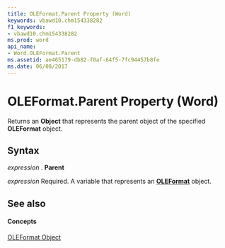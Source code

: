```yaml
---
title: OLEFormat.Parent Property (Word)
keywords: vbawd10.chm154338282
f1_keywords:
- vbawd10.chm154338282
ms.prod: word
api_name:
- Word.OLEFormat.Parent
ms.assetid: ae465179-db82-f0af-64f5-7fc94457b8fe
ms.date: 06/08/2017
---
```



# OLEFormat.Parent Property (Word)

Returns an  **Object** that represents the parent object of the specified **OLEFormat** object.


## Syntax

 _expression_ . **Parent**

 _expression_ Required. A variable that represents an **[OLEFormat](oleformat-object-word.md)** object.


## See also


#### Concepts


[OLEFormat Object](oleformat-object-word.md)

